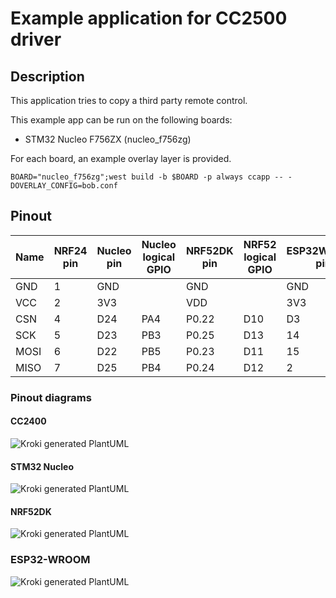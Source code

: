# Example application for CC2500 driver

## Description

This application tries to copy a third party remote control.

This example app can be run on the following boards:

* STM32 Nucleo F756ZX (nucleo\_f756zg)

For each board, an example overlay layer is provided.

```
BOARD="nucleo_f756zg";west build -b $BOARD -p always ccapp -- -DOVERLAY_CONFIG=bob.conf
```

## Pinout

| Name      | NRF24 pin | Nucleo pin | Nucleo logical GPIO | NRF52DK pin | NRF52 logical GPIO | ESP32WROOM pin | ESP32 logical GPIO |
|-----------|-----------|------------|---------------------|-------------|--------------------|----------------|--------------------|
| GND       | 1         | GND        |                     | GND         |                    | GND            |                    |
| VCC       | 2         | 3V3        |                     | VDD         |                    | 3V3            |                    |
| CSN       | 4         | D24        | PA4                 | P0.22       | D10                | D3             | 10                 |
| SCK       | 5         | D23        | PB3                 | P0.25       | D13                | 14             | 14                 |
| MOSI      | 6         | D22        | PB5                 | P0.23       | D11                | 15             | 15                 |
| MISO      | 7         | D25        | PB4                 | P0.24       | D12                | 2              | 2                  |

### Pinout diagrams
#### CC2400
<!--

VCC   | 1
GND   | 2
SI    | 3
SCLK  | 3
SO    | 4
GDO2  | 5
GDO0  | 6
CSN   | 7
PA    | 8
LNA   | 9

-->
![Kroki generated
PlantUML](https://kroki.io/ditaa/svg/eNpTUIACbV1dXTDmAvHc_VwUFGoUDIHYCIjDnJ25FFBUAukasJCzK4ipYAwkTYC0c7CfgoatX3CwJkJDDYwGCwU7e4OETIFMMyDt6x_siUupr2ewP1DIHMi0ANKeQYG4VMIdBgLaAAqjJlw=)


#### STM32 Nucleo
<!--
                                                                         CN7

                                                                       +-------+
                                                                   D16 | 1 | 2 | D15
                                                                       |   |   |
                                                                   D17 | 3 | 4 | D14
                                                                       |   |   |
                                                                   D18 | 5 | 6 |
                    CN8                                                |   |   |
                                                                   D19 | 7 | 8 |
                  +-------+                                            |   |   |
               NC | 1 | 2 | D43                                    D20 | 9 | 10| D13
                  |   |   |                                            |   |   |
                  | 3 | 4 | D44                                    D21 | 11| 12| D12
                  |   |   |                                            |   |   |
                  | 5 | 6 | D45                    (6) SPI1_MOSI   D22 | 13| 14| D11
                  |   |   |                                            |   |   |
              3V3 | 7 | 8 | D46                    (5) SPI1_SCK    D23 | 15| 16| D10
                  |   |   |                                            |   |   |
               5V | 9 | 10| D47                    (4) SPI1_NSS    D24 | 17| 18| D9
                  |   |   |                                            |   |   |
              GND | 11| 12| D48                    (7) SPI1_MISO   D25 | 19| 20| D8
                  |   |   |                                            |   |   |
              GND | 13| 14| D49                                        +-------+
                  |   |   |
                  | 15| 16| D50                                        +-------+
                  |   |   |                                            | 1 | 2 | D7
                  +-------+                                            |   |   |
                                                                       | 3 | 4 | D6
                  +-------+                                            |   |   |
              A0  | 1 | 2 | D51                                   GND  | 5 | 6 | D5
                  |   |   |                                            |   |   |
              A1  | 3 | 4 | D52                                    A6  | 7 | 8 | D4
                  |   |   |                                            |   |   |
              A2  | 5 | 6 | D53                                    A7  | 9 | 10| D3
                  |   |   |                                            |   |   |
              A3  | 7 | 8 | D54                                    A8  | 11| 12| D2
                  |   |   |                                            |   |   |
              A4  | 9 | 10| D55                                    D26 | 13| 14| D1
                  |   |   |                                            |   |   |
              A5  | 11| 12| GND                                    D27 | 15| 16| D0
                  |   |   |                                            |   |   |
              D72 | 13| 14| D56                                    GND | 17| 18| D42
                  |   |   |                                            |   |   |
              D71 | 15| 16| D57                                    D28 | 19| 20| D41
                  |   |   |                                            |   |   |
              D70 | 17| 18| D58                                    D29 | 21| 22| GND
                  |   |   |                                            |   |   |
              D69 | 19| 20| D59                                    D30 | 23| 24| D40
                  |   |   |                                            |   |   |
              D68 | 21| 22| D60                                    D31 | 25| 26| D39
                  |   |   |                                            |   |   |
              GND | 23| 24| D61                                    GND | 27| 28| D38
                  |   |   |                                            |   |   |
              D67 | 25| 26| D62                                    D32 | 29| 30| D37
                  |   |   |                                            |   |   |
              D66 | 27| 28| D63                                    D33 | 31| 32| D36
                  |   |   |                                            |   |   |
              D65 | 29| 30| D64                                    D34 | 33| 34| D35
                  |   |   |                                            |   |   |
                  +-------+                                            +-------+

                  CN9                                                  CN10
-->
![Kroki generated
PlantUML](https://kroki.io/ditaa/svg/eNrNmMFO5DAMhu_zFDkOQkhxHDvpsWoXNEJbdqnElRfh4dduZ0oiFRRQMksl3xr36z9__KdjTKVrmMLhUKnX7d163dZoOAKbNwNSTmoEqkX5dqk6lEGaoZRfKP0PpYzSjKT4g4bDFP8zYSfNVMu423CzVhXCaUit5bGI0Fm5WSnB6i-Nh08eWEvHxFrel1HqawFIOaV016E8W0soaW_xkW_M_OcEr7-f5tNCqcIDSnmlhNaU-ILv9hJK3qWkM-U8PK5a6iIgKVZKK8Z5vn89Pf81x3jTXFh6Sf3mwy6yPyNP87wiq1cgSEVZ1JkVefglt2Jz5IdpTM3nd0fKMVy8cJqfFmQ1D3SyGfU945UgL97zXY10-3x3bBYiW_VhX5Njm3eh-Xz9fuht445bQ_Y2E4WgoJd6J5121NqsPWSikCtp1rPJhl1zSJeLUhSnfTDpeGuepj1molBRmvbRpAOteZj2PhOFqCzyOQvT5pCUirJsiRLIkA5C2xpyDNkJg9gUbu8kPb1rTwlZPIQyKWMamB7aU9pUFopllGpjJy5xq0uaU3KXykJFuT6ivpoTm7jlMNDelxwTWUa2ZZRLTIlNnNoEu-uckTZZGMp3jxObOLUJxvZahlQWdmVa6mBwYhNccie0p-RUFi772ETNfBSboNoEuT0lpbJw2ccm6qkExSaoNkG6xsfmtw6B78fpw95_H5358jVMYP8BcKUNlA==)


#### NRF52DK
<!--

                                                            +----+
                                                    P0.27   | 10 |
                                                            |    |
                                                    P0.28   | 9  |
                                                            |    |
                                                    P0.02   | 8  |
        o                                                   |    |
     +---+                                          GND     | 7  |
     | 1 | VDD                                              |    |
     |   |                                (5) SCK   P0.25   | 6  |
     | 2 | VDD                                              |    |
     |   |                                (7) MISO  P0.24   | 5  |
     | 3 | RESET                                            |    |
     |   |                                (6) MOSI  P0.23   | 4  |
     | 4 | VDD                                              |    |
     |   |                                (4) CSN   P0.22   | 3  |
     | 5 | 5V                                               |    |
     |   |                                          P0.20   | 2  |
     | 6 | GND                                              |    |
     |   |                                          P0.19   | 1  |
     | 7 | GND                                              |    |
     |   |                                                  +----+
     | 8 | NC                                                 o
     |   |                                                   P4
     +---+
      P1                                                    +----+
        o                                           P0.18   | 8  |
     +---+                                                  |    |
     | 1 | P0.03                                    P0.17   | 7  |
     |   |                                                  |    |
     | 2 | P0.04                                    P0.16   | 6  |
     |   |                                                  |    |
     | 3 | P0.28                                    P0.15   | 5  |
     |   |                                                  |    |
     | 4 | P0.29                                    P0.14   | 4  |
     |   |                                                  |    |
     | 5 | P0.30                                    P0.13   | 3  |
     |   |                                                  |    |
     | 6 | P0.31                                    P0.12   | 2  |
     |   |                                                  |    |
     +---+                                          P0.11   | 1  |
      P2                                                    |    |
                                                            +----+
                                                              o
                                                             P3

                                                            +----+
                                                    P0.10   | 9  |
                                                            |    |
                                                    P0.09   | 8  |
                                                            |    |
                                                    P0.08   | 7  |
                                                            |    |
                                                    P0.07   | 6  |
                                                            |    |
                                                    P0.06   | 5  |
                                                            |    |
                                                    P0.05   | 4  |
                                                            |    |
                                                    P0.21   | 3  |
                                                            |    |
                                                    P0.01   | 2  |
                                                            |    |
                                                    P0.00   | 1  |
                                                            |    |
                                                            +----+
                                                              o
                                                             P6
-->
![Kroki generated
PlantUML](https://kroki.io/ditaa/svg/eNrNl81uhCAURvc-Bcsa04Z_dK2mMU0dOzbzGr6AD19AplpoJqgoQ4ITF_fLkStHJgE7RvYqR5ZsKe3gGxbydwQIgjHZQzHqy2aKXEcUICoFxDoiX0YMOylUdzL_0ve2MhHiN0J2R85bVW2nGO_3j8YLS0FffpiOMF3CFxH4HAqRgs-mv0wUVJewRQSR81r39fexFFxSXPpmoiC6hC4i6DlrQVNQ9q3pCDbPP0cwNW_gaIo8Bc31y1BA8y7MEVzO-3t7IAWRa1GbnYoKsy_mCHEKxWP9KneMoC1Xhwy7EEBHF7Ix6upQgI_JsE6gKLcEutJ-_7dF2U_ZmfhSCEegm5b1LwU2FNSXgjsCDUBBJgr9vfSiYI5AA1BQQ1H4UlBHoAEo2ERBoC8FcQQagIIbCuRLgR2B7qZYuc0UBbIECjp88oErwPnVEejW0ZEk1jOoZsCnOP0W7uk3AkVuyTsOhbDkHYeCW_KOQ8Esecf5h4gsecdZC2TJOw4FtOV9OsVTyZv_APQBfRw=)

### ESP32-WROOM
<!--
            +-----+       +------------------+       +-----+
            | 3V3 |       |                  |       | GND |
            |     |       |                  |       |     |
            | EN  |       |                  |       | 23  |
            |     |       |                  |       |     |
            | VP  |       |    ESPRESSIF     |       | 22  |
            |     |       |                  |       |     |
            | VN  |       |    ESP32-WROOM   |       | TX  |
            |     |       |                  |       |     |
            | 34  |       |                  |       | RX  |
            |     |       |                  |       |     |
            | 35  |       |                  |       | 21  |
            |     |       |                  |       |     |
            | 32  |       |                  |       | GND |
            |     |       |                  |       |     |
            | 33  |       +------------------+       | 19  |
            |     |                                  |     |
            | 25  |                                  | 18  |
            |     |                                  |     |
            | 26  |                                  | 5   |
            |     |                                  |     |
            | 27  |                                  | 17  |
            |     |                                  |     |
(5) SCK     | 14  |                                  | 16  |
            |     |                                  |     |
            | 12  |                                  | 4   |
            |     |                                  |     |
            | GND |                                  | 0   |
            |     |                                  |     |
            | 13  |                                  | 2   |  MISO (7)
            |     |                                  |     |
            | D2  |                                  | 15  |  MOSI (6)
            |     |                                  |     |
(4) CSN     | D3  |                                  | D1  |
            |     |                                  |     |
            | CMD |                                  | D0  |
            |     |                                  |     |
            | 5V  |                                  | CLK |
            |     |                                  |     |
            +-----+                                  +-----+
-->
![Kroki generated
PlantUML](https://kroki.io/ditaa/svg/eNrFls0KgzAMx-8-RY4VEdbGuu1c3RDnx-xwexgffptOXHVIwMByKJTk31-aNFCAyYLwbYGzc8x1Bd6XFjrAFl_ruFvY5DqXCXTe0kcS9-tMnJZEsULgJbf1LCK1dZNam53mZMVNLpdkVOG9qarCEd8ezGSMiOKGnaypfZbcZAV_etuIU8TKSHYgj-t3XrHfZKWJYnngJsdEsQZu8p565yEwa64gDv62FIT2wZp8PDmipjBUyaQAAn3OKkhFFEfc9e_HhyLecZMlEsVqOKLIbAViz1r3hFp3OYxmUdkMRLz1-UU-GFuOOVDrkEjmDpiC2Ptkx0zWLVFsLjkn2f1wrdgn8An4ooaa)
